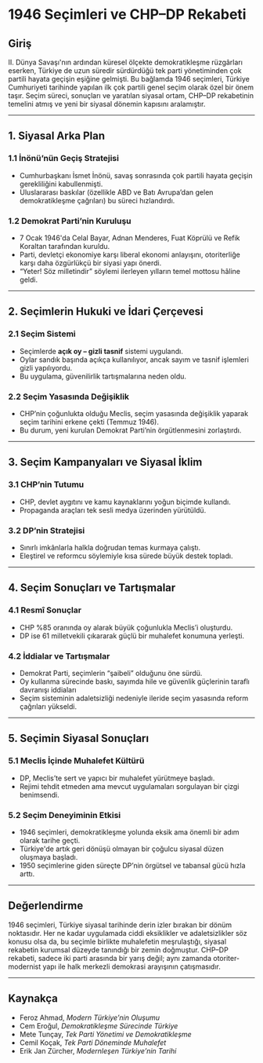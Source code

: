 # 1946 Seçimleri ve CHP–DP Rekabeti

## Giriş

II. Dünya Savaşı'nın ardından küresel ölçekte demokratikleşme rüzgârları eserken, Türkiye de uzun süredir sürdürdüğü tek parti yönetiminden çok partili hayata geçişin eşiğine gelmişti. Bu bağlamda 1946 seçimleri, Türkiye Cumhuriyeti tarihinde yapılan ilk çok partili genel seçim olarak özel bir önem taşır. Seçim süreci, sonuçları ve yaratılan siyasal ortam, CHP–DP rekabetinin temelini atmış ve yeni bir siyasal dönemin kapısını aralamıştır.

---

## 1. Siyasal Arka Plan

### 1.1 İnönü’nün Geçiş Stratejisi

- Cumhurbaşkanı İsmet İnönü, savaş sonrasında çok partili hayata geçişin gerekliliğini kabullenmişti.
- Uluslararası baskılar (özellikle ABD ve Batı Avrupa’dan gelen demokratikleşme çağrıları) bu süreci hızlandırdı.

### 1.2 Demokrat Parti’nin Kuruluşu

- 7 Ocak 1946'da Celal Bayar, Adnan Menderes, Fuat Köprülü ve Refik Koraltan tarafından kuruldu.
- Parti, devletçi ekonomiye karşı liberal ekonomi anlayışını, otoriterliğe karşı daha özgürlükçü bir siyasi yapı önerdi.
- “Yeter! Söz milletindir” söylemi ilerleyen yılların temel mottosu hâline geldi.

---

## 2. Seçimlerin Hukuki ve İdari Çerçevesi

### 2.1 Seçim Sistemi

- Seçimlerde **açık oy – gizli tasnif** sistemi uygulandı.
- Oylar sandık başında açıkça kullanılıyor, ancak sayım ve tasnif işlemleri gizli yapılıyordu.
- Bu uygulama, güvenilirlik tartışmalarına neden oldu.

### 2.2 Seçim Yasasında Değişiklik

- CHP’nin çoğunlukta olduğu Meclis, seçim yasasında değişiklik yaparak seçim tarihini erkene çekti (Temmuz 1946).
- Bu durum, yeni kurulan Demokrat Parti’nin örgütlenmesini zorlaştırdı.

---

## 3. Seçim Kampanyaları ve Siyasal İklim

### 3.1 CHP’nin Tutumu

- CHP, devlet aygıtını ve kamu kaynaklarını yoğun biçimde kullandı.
- Propaganda araçları tek sesli medya üzerinden yürütüldü.

### 3.2 DP’nin Stratejisi

- Sınırlı imkânlarla halkla doğrudan temas kurmaya çalıştı.
- Eleştirel ve reformcu söylemiyle kısa sürede büyük destek topladı.

---

## 4. Seçim Sonuçları ve Tartışmalar

### 4.1 Resmî Sonuçlar

- CHP %85 oranında oy alarak büyük çoğunlukla Meclis’i oluşturdu.
- DP ise 61 milletvekili çıkararak güçlü bir muhalefet konumuna yerleşti.

### 4.2 İddialar ve Tartışmalar

- Demokrat Parti, seçimlerin “şaibeli” olduğunu öne sürdü.
- Oy kullanma sürecinde baskı, sayımda hile ve güvenlik güçlerinin taraflı davranışı iddiaları
- Seçim sisteminin adaletsizliği nedeniyle ileride seçim yasasında reform çağrıları yükseldi.

---

## 5. Seçimin Siyasal Sonuçları

### 5.1 Meclis İçinde Muhalefet Kültürü

- DP, Meclis’te sert ve yapıcı bir muhalefet yürütmeye başladı.
- Rejimi tehdit etmeden ama mevcut uygulamaları sorgulayan bir çizgi benimsendi.

### 5.2 Seçim Deneyiminin Etkisi

- 1946 seçimleri, demokratikleşme yolunda eksik ama önemli bir adım olarak tarihe geçti.
- Türkiye'de artık geri dönüşü olmayan bir çoğulcu siyasal düzen oluşmaya başladı.
- 1950 seçimlerine giden süreçte DP’nin örgütsel ve tabansal gücü hızla arttı.

---

## Değerlendirme

1946 seçimleri, Türkiye siyasal tarihinde derin izler bırakan bir dönüm noktasıdır. Her ne kadar uygulamada ciddi eksiklikler ve adaletsizlikler söz konusu olsa da, bu seçimle birlikte muhalefetin meşrulaştığı, siyasal rekabetin kurumsal düzeyde tanındığı bir zemin doğmuştur. CHP–DP rekabeti, sadece iki parti arasında bir yarış değil; aynı zamanda otoriter-modernist yapı ile halk merkezli demokrasi arayışının çatışmasıdır.

---

## Kaynakça

- Feroz Ahmad, _Modern Türkiye’nin Oluşumu_
- Cem Eroğul, _Demokratikleşme Sürecinde Türkiye_
- Mete Tunçay, _Tek Parti Yönetimi ve Demokratikleşme_
- Cemil Koçak, _Tek Parti Döneminde Muhalefet_
- Erik Jan Zürcher, _Modernleşen Türkiye’nin Tarihi_
